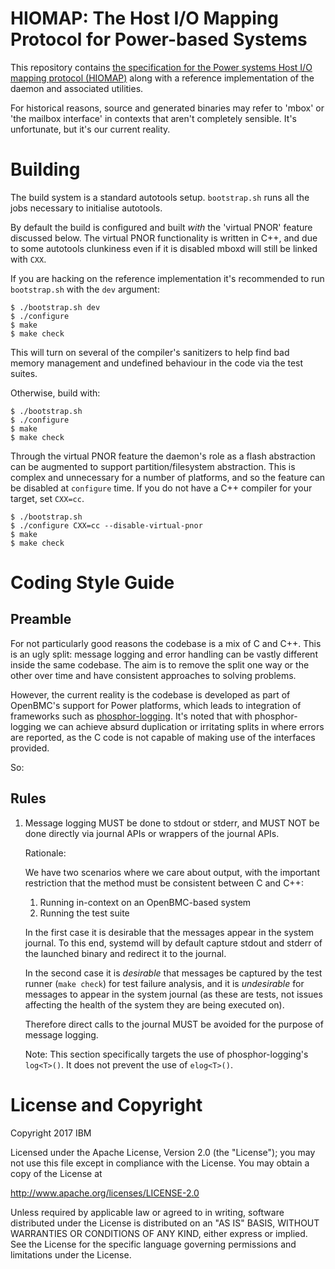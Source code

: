 HIOMAP: The Host I/O Mapping Protocol for Power-based Systems
=============================================================

This repository contains [the specification for the Power systems Host I/O
mapping protocol (HIOMAP)](Documentation/protocol.md) along with a reference
implementation of the daemon and associated utilities.

For historical reasons, source and generated binaries may refer to 'mbox' or
'the mailbox interface' in contexts that aren't completely sensible. It's
unfortunate, but it's our current reality.

Building
========

The build system is a standard autotools setup. `bootstrap.sh` runs all the
jobs necessary to initialise autotools.

By default the build is configured and built _with_ the 'virtual PNOR'
feature discussed below. The virtual PNOR functionality is written in C++, and
due to some autotools clunkiness even if it is disabled mboxd will still be
linked with `CXX`.

If you are hacking on the reference implementation it's recommended to run
`bootstrap.sh` with the `dev` argument:

```
$ ./bootstrap.sh dev
$ ./configure
$ make
$ make check
```

This will turn on several of the compiler's sanitizers to help find bad memory
management and undefined behaviour in the code via the test suites.

Otherwise, build with:

```
$ ./bootstrap.sh
$ ./configure
$ make
$ make check
```

Through the virtual PNOR feature the daemon's role as a flash abstraction can
be augmented to support partition/filesystem abstraction. This is complex and
unnecessary for a number of platforms, and so the feature can be disabled at
`configure` time. If you do not have a C++ compiler for your target, set
`CXX=cc`.

```
$ ./bootstrap.sh
$ ./configure CXX=cc --disable-virtual-pnor
$ make
$ make check
```

Coding Style Guide
==================

Preamble
--------

For not particularly good reasons the codebase is a mix of C and C++. This is
an ugly split: message logging and error handling can be vastly different
inside the same codebase. The aim is to remove the split one way or the other
over time and have consistent approaches to solving problems.

However, the current reality is the codebase is developed as part of OpenBMC's
support for Power platforms, which leads to integration of frameworks such as
[phosphor-logging](https://github.com/openbmc/phosphor-logging). It's noted
that with phosphor-logging we can achieve absurd duplication or irritating
splits in where errors are reported, as the C code is not capable of making use
of the interfaces provided.

So:

Rules
-----

1. Message logging MUST be done to stdout or stderr, and MUST NOT be done
   directly via journal APIs or wrappers of the journal APIs.

   Rationale:

   We have two scenarios where we care about output, with the important
   restriction that the method must be consistent between C and C++:

   1. Running in-context on an OpenBMC-based system
   2. Running the test suite

   In the first case it is desirable that the messages appear in the system
   journal. To this end, systemd will by default capture stdout and stderr of
   the launched binary and redirect it to the journal.

   In the second case it is *desirable* that messages be captured by the test
   runner (`make check`) for test failure analysis, and it is *undesirable* for
   messages to appear in the system journal (as these are tests, not issues
   affecting the health of the system they are being executed on).

   Therefore direct calls to the journal MUST be avoided for the purpose of
   message logging.

   Note: This section specifically targets the use of phosphor-logging's
   `log<T>()`. It does not prevent the use of `elog<T>()`.

License and Copyright
=====================

Copyright 2017 IBM

Licensed under the Apache License, Version 2.0 (the "License");
you may not use this file except in compliance with the License.
You may obtain a copy of the License at

  http://www.apache.org/licenses/LICENSE-2.0

Unless required by applicable law or agreed to in writing, software
distributed under the License is distributed on an "AS IS" BASIS,
WITHOUT WARRANTIES OR CONDITIONS OF ANY KIND, either express or implied.
See the License for the specific language governing permissions and
limitations under the License.
